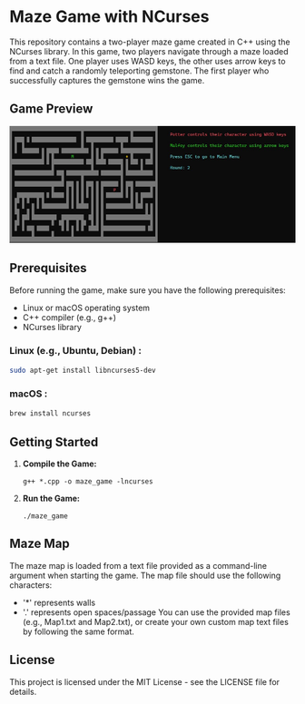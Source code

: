 # Maze Game with NCurses

This repository contains a two-player maze game created in C++ using the NCurses library. In this game, two players navigate through a maze loaded from a text file. One player uses WASD keys, the other uses arrow keys to find and catch a randomly teleporting gemstone. The first player who successfully captures the gemstone wins the game.

## Game Preview

![Gameplay](screenshots/Game.jpg)

## Prerequisites

Before running the game, make sure you have the following prerequisites:
- Linux or macOS operating system
- C++ compiler (e.g., g++)
- NCurses library

### Linux (e.g., Ubuntu, Debian) :
```bash
sudo apt-get install libncurses5-dev
```
### macOS :
```bash
brew install ncurses
```
## Getting Started

1. **Compile the Game:**
   ```shell
   g++ *.cpp -o maze_game -lncurses
   ```
2. **Run the Game:**
   ```shell
   ./maze_game
   ```
## Maze Map
The maze map is loaded from a text file provided as a command-line argument when starting the game. The map file should use the following characters:

- '*' represents walls
- '.' represents open spaces/passage
You can use the provided map files (e.g., Map1.txt and Map2.txt), or create your own custom map text files by following the same format.

## License
This project is licensed under the MIT License - see the LICENSE file for details.
